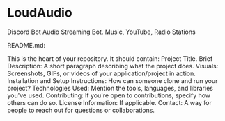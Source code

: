 # LoudAudio
Discord Bot Audio Streaming Bot. Music, YouTube, Radio Stations



README.md:

This is the heart of your repository. It should contain:
Project Title.
Brief Description: A short paragraph describing what the project does.
Visuals: Screenshots, GIFs, or videos of your application/project in action.
Installation and Setup Instructions: How can someone clone and run your project?
Technologies Used: Mention the tools, languages, and libraries you've used.
Contributing: If you're open to contributions, specify how others can do so.
License Information: If applicable.
Contact: A way for people to reach out for questions or collaborations.
